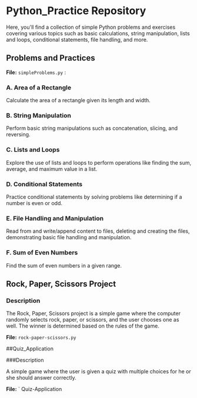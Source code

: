 # Python_Practice Repository

Here, you'll find a collection of simple Python problems and exercises covering various topics such as basic calculations, string manipulation, lists and loops, conditional statements, file handling, and more.

## Problems and Practices 

**File:**  ` simpleProblems.py ` : 

### A. Area of a Rectangle

Calculate the area of a rectangle given its length and width.

### B. String Manipulation

Perform basic string manipulations such as concatenation, slicing, and reversing.

### C. Lists and Loops

Explore the use of lists and loops to perform operations like finding the sum, average, and maximum value in a list.

### D. Conditional Statements

Practice conditional statements by solving problems like determining if a number is even or odd.

### E. File Handling and Manipulation

Read from and write/append content to files, deleting and creating the files, demonstrating basic file handling and manipulation.

### F. Sum of Even Numbers

Find the sum of even numbers in a given range.

## Rock, Paper, Scissors Project

### Description

The Rock, Paper, Scissors project is a simple game where the computer randomly selects rock, paper, or scissors, and the user chooses one as well. The winner is determined based on the rules of the game.

**File:** `rock-paper-scissors.py`

##Quiz_Application

###Description

A simple game where the user is given a quiz with multiple choices for he or she should answer correctly. 

**File:** ` Quiz-Application



